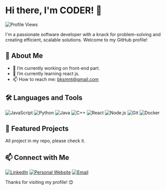 # Hi there, I'm CODER! 👋

![Profile Views](https://komarev.com/ghpvc/?username=yourusername&color=blue)

I'm a passionate software developer with a knack for problem-solving and creating efficient, scalable solutions. Welcome to my GitHub profile!

## 🚀 About Me

- 🔭 I’m currently working on front-end part.
- 🌱 I’m currently learning react js.
- 📫 How to reach me: bksmnt@gmail.com

## 🛠️ Languages and Tools

![JavaScript](https://img.shields.io/badge/-JavaScript-black?style=flat-square&logo=javascript)
![Python](https://img.shields.io/badge/-Python-black?style=flat-square&logo=python)
![Java](https://img.shields.io/badge/-Java-black?style=flat-square&logo=java)
![C++](https://img.shields.io/badge/-C++-black?style=flat-square&logo=c)
![React](https://img.shields.io/badge/-React-black?style=flat-square&logo=react)
![Node.js](https://img.shields.io/badge/-Node.js-black?style=flat-square&logo=node.js)
![Git](https://img.shields.io/badge/-Git-black?style=flat-square&logo=git)
![Docker](https://img.shields.io/badge/-Docker-black?style=flat-square&logo=docker)


## 📂 Featured Projects

All project in my repo, please check it.



## 📫 Connect with Me

[![LinkedIn](https://img.shields.io/badge/-LinkedIn-blue?style=flat-square&logo=linkedin)](https://www.linkedin.com/in/biki-samanta-12240324b/)
[![Personal Website](https://img.shields.io/badge/-Website-black?style=flat-square&logo=web)](https://yourwebsite.com)
[![Email](https://img.shields.io/badge/-Email-black?style=flat-square&logo=gmail)](mailto:bksmnt@gmail.com)

Thanks for visiting my profile! 😊
